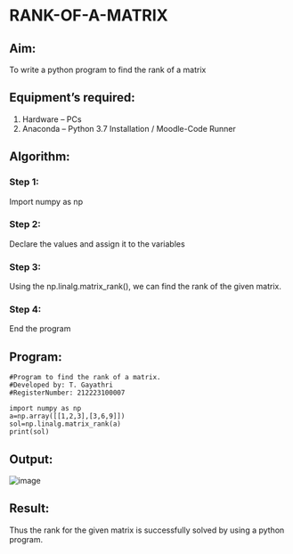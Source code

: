 # RANK-OF-A-MATRIX
## Aim:
To write a python program to find the rank of a matrix
## Equipment’s required:
1. 	Hardware – PCs
2. 	Anaconda – Python 3.7 Installation / Moodle-Code Runner
## Algorithm:
### Step 1: 
Import numpy as np
### Step 2: 
Declare the values and assign it to the variables
### Step 3:
Using the np.linalg.matrix_rank(), we can find the rank of the given matrix.
### Step 4: 
End the program
## Program:
```
#Program to find the rank of a matrix.
#Developed by: T. Gayathri
#RegisterNumber: 212223100007

import numpy as np
a=np.array([[1,2,3],[3,6,9]])
sol=np.linalg.matrix_rank(a)
print(sol)
```
## Output:
![image](https://github.com/gayumee/RANK-OF-A-MATRIX/assets/149037327/8d66f294-da50-4a88-af91-99dd636a2935)

## Result:
Thus the rank for the given matrix is successfully solved by  using a python program.

